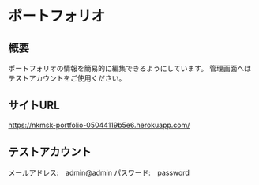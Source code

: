 # ポートフォリオ


## 概要
ポートフォリオの情報を簡易的に編集できるようにしています。
管理画面へはテストアカウントをご使用ください。


## サイトURL
https://nkmsk-portfolio-05044119b5e6.herokuapp.com/


## テストアカウント
メールアドレス:　admin@admin
パスワード:　password
